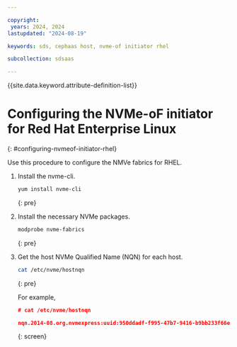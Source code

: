 ```yaml
---

copyright:
 years: 2024, 2024
lastupdated: "2024-08-19"

keywords: sds, cephaas host, nvme-of initiator rhel

subcollection: sdsaas

---
```


{{site.data.keyword.attribute-definition-list}}


# Configuring the NVMe-oF initiator for Red Hat Enterprise Linux
{: #configuring-nvmeof-initiator-rhel}

Use this procedure to configure the NMVe fabrics for RHEL.

1. Install the nvme-cli.

    ```sh
    yum install nvme-cli
    ```
    {: pre}


1. Install the necessary NVMe packages.

    ```sh
    modprobe nvme-fabrics
    ```
    {: pre}


1. Get the host NVMe Qualified Name (NQN) for each host.

    ```sh
    cat /etc/nvme/hostnqn
    ```
    {: pre}

    For example,

    ```json
    # cat /etc/nvme/hostnqn

    nqn.2014-08.org.nvmexpress:uuid:950ddadf-f995-47b7-9416-b9bb233f66e3
    ```
    {: screen}
